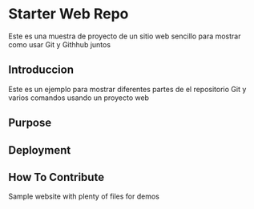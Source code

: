 # Starter Web Repo

Este es una muestra de proyecto de un sitio web sencillo para
mostrar como usar Git y Githhub juntos

## Introduccion

Este es un ejemplo para mostrar diferentes partes
de el repositorio Git y varios comandos 
usando un proyecto web

## Purpose

## Deployment

## How To Contribute
Sample website with plenty of files for demos
